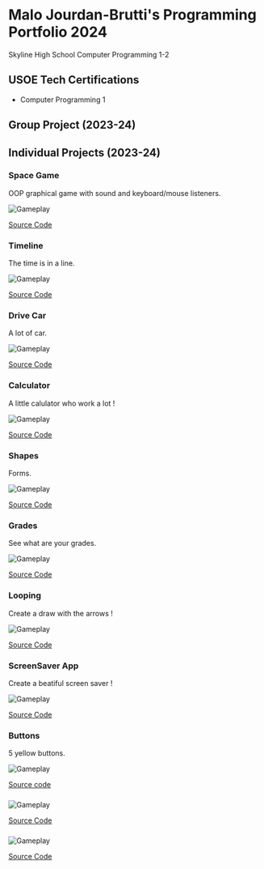 # Malo Jourdan-Brutti's Programming Portfolio 2024
Skyline High School Computer Programming 1-2

## USOE Tech Certifications
* Computer Programming 1

## Group Project (2023-24)

## Individual Projects (2023-24)

### Space Game 
OOP graphical game with sound and keyboard/mouse listeners.

![Gameplay](https://github.com/410192/programmingportfolio/blob/main/images/SG1.png?raw=true)


[Source Code](https://github.com/410192/programmingportfolio/blob/main/src/SpaceGame.zip#:~:text=src-,SpaceGame,-.zip)

### Timeline
The time is in a line.

![Gameplay](https://github.com/410192/programmingportfolio/blob/main/images/SG2.png?raw=true)

[Source Code](https://github.com/410192/programmingportfolio/blob/main/src/Timeline.zip#:~:text=Timeline.pde-,Timeline,-.zip)

### Drive Car
A lot of car.

![Gameplay](https://github.com/410192/programmingportfolio/blob/main/images/SG3.png?raw=true)

[Source Code](https://github.com/410192/programmingportfolio/blob/main/src/DriveCars.zip#:~:text=src-,DriveCars,-.zip)

### Calculator
A little calulator who work a lot !

![Gameplay](https://github.com/410192/programmingportfolio/blob/main/images/SG4.png?raw=true)

[Source Code](https://github.com/410192/programmingportfolio/blob/main/src/CalculatorKeyboard.zip#:~:text=src-,CalculatorKeyboard,-.zip)

### Shapes
Forms.

![Gameplay](https://github.com/410192/programmingportfolio/blob/main/images/SG5.png?raw=true)

[Source Code](https://github.com/410192/programmingportfolio/blob/main/src/Shapes.zip#:~:text=DriveCars.zip-,Shapes,-.zip)

### Grades
See what are your grades.

![Gameplay](https://github.com/410192/programmingportfolio/blob/main/images/SG6.png?raw=true)

[Source Code](https://github.com/410192/programmingportfolio/blob/main/src/Grades.zip#:~:text=DriveCars.zip-,Grades,-.zip)

### Looping
Create a draw with the arrows !

![Gameplay](https://github.com/410192/programmingportfolio/blob/main/images/SG7.png?raw=true)

[Source Code](https://github.com/410192/programmingportfolio/blob/main/src/Looping.zip#:~:text=Grades.zip-,Looping,-.zip)

### ScreenSaver App 
Create a beatiful screen saver !

![Gameplay](https://github.com/410192/programmingportfolio/blob/main/images/SG8.png?raw=true)

[Source Code](https://github.com/410192/programmingportfolio/blob/main/src/ScreenSaver%20App.zip#:~:text=Looping.zip-,ScreenSaver,-App.zip)

### Buttons
5 yellow buttons.

![Gameplay](https://github.com/410192/programmingportfolio/blob/main/images/SG9.png?raw=true)

[Source code]()

###


![Gameplay]()

[Source Code]()

###


![Gameplay]()

[Source Code]()
